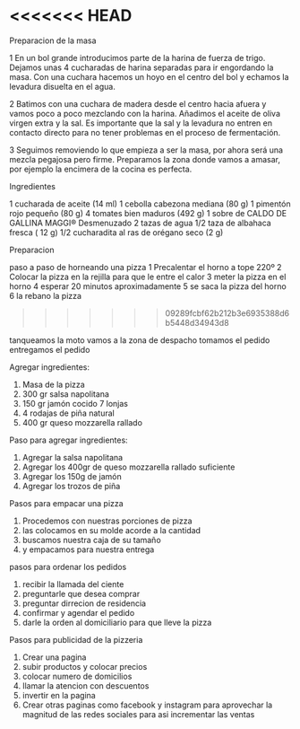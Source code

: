 <<<<<<< HEAD
=======
Preparacion de la masa

1 En un bol grande introducimos parte de la harina de fuerza de trigo. Dejamos unas 4 cucharadas de harina separadas para ir engordando la masa. Con una cuchara hacemos un hoyo en el centro del bol y echamos la levadura disuelta en el agua.

2 Batimos con una cuchara de madera desde el centro hacia afuera y vamos poco a poco mezclando con la harina. Añadimos el aceite de oliva virgen extra y la sal. Es importante que la sal y la levadura no entren en contacto directo para no tener problemas en el proceso de fermentación.

3 Seguimos removiendo lo que empieza a ser la masa, por ahora será una mezcla pegajosa pero firme. Preparamos la zona donde vamos a amasar, por ejemplo la encimera de la cocina es perfecta.


Ingredientes

1 cucharada de aceite (14 ml)
1 cebolla cabezona mediana (80 g)
1 pimentón rojo pequeño (80 g)
4 tomates bien maduros (492 g)
1 sobre de CALDO DE GALLINA MAGGI® Desmenuzado
2 tazas de agua
1/2 taza de albahaca fresca ( 12 g)
1/2 cucharadita al ras de orégano seco (2 g)

Preparacion


paso a paso de horneando una pizza
1 Precalentar el horno a tope 220º 
2 Colocar la pizza en la rejilla para que le entre el calor 
3 meter la pizza en el horno 
4 esperar 20 minutos aproximadamente 
5 se saca la pizza del horno
6 la rebano la pizza


>>>>>>> 09289fcbf62b212b3e6935388d6b5448d34943d8

tanqueamos la moto
vamos a la zona de despacho
tomamos el pedido 
entregamos el pedido


Agregar ingredientes:

1. Masa de la pizza
2. 300 gr salsa napolitana
3. 150 gr jamón cocido 7 lonjas
4. 4 rodajas de piña natural
5. 400 gr queso mozzarella rallado

Paso para agregar ingredientes:

1. Agregar la salsa napolitana
2. Agregar los 400gr de queso mozzarella rallado suficiente
3. Agregar los 150g de jamón 
4. Agregar los trozos de piña

Pasos para empacar una pizza

1. Procedemos con nuestras porciones de pizza 
2. las colocamos en su molde acorde a la cantidad
3. buscamos nuestra caja de su tamaño
4. y empacamos para nuestra entrega

pasos para ordenar los pedidos
1. recibir la llamada del ciente
2. preguntarle que desea comprar 
3. preguntar dirrecion de residencia
4. confirmar y agendar el pedido
5. darle la orden al domiciliario para que lleve la pizza

Pasos para publicidad de la pizzeria 
1. Crear una pagina
2. subir productos y colocar precios
3. colocar numero de domicilios
4. llamar la atencion con descuentos 
5. invertir en la pagina 
6. Crear otras paginas como facebook y instagram para aprovechar la magnitud de las redes sociales para asi incrementar las ventas 